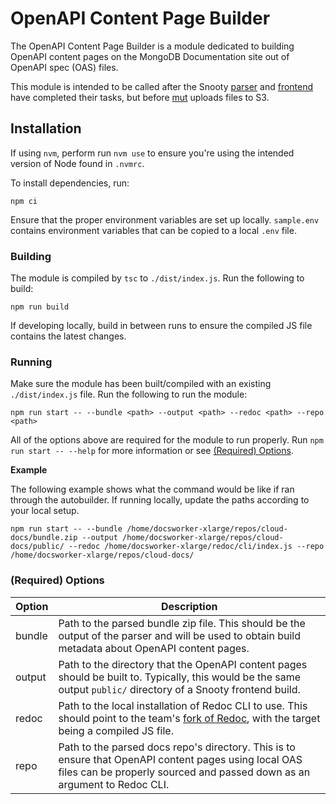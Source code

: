 # OpenAPI Content Page Builder

The OpenAPI Content Page Builder is a module dedicated to building OpenAPI content 
pages on the MongoDB Documentation site out of OpenAPI spec (OAS) files.

This module is intended to be called after the Snooty [parser](https://github.com/mongodb/snooty-parser) and [frontend](https://github.com/mongodb/snooty) have completed their
tasks, but before [mut](https://github.com/mongodb/mut) uploads files to S3.

## Installation

If using `nvm`, perform run `nvm use` to ensure you're using the intended version 
of Node found in `.nvmrc`.

To install dependencies, run:

```
npm ci
```

Ensure that the proper environment variables are set up locally. `sample.env` 
contains environment variables that can be copied to a local `.env` file.

### Building

The module is compiled by `tsc` to `./dist/index.js`. Run the following to build:

```
npm run build
```

If developing locally, build in between runs to ensure the compiled JS file contains
the latest changes.

### Running

Make sure the module has been built/compiled with an existing `./dist/index.js` file.
Run the following to run the module:

```
npm run start -- --bundle <path> --output <path> --redoc <path> --repo <path>
```

All of the options above are required for the module to run properly. Run
`npm run start -- --help` for more information or see [(Required) Options](#required-options).

**Example**

The following example shows what the command would be like if ran through the 
autobuilder. If running locally, update the paths according to your local setup.

```
npm run start -- --bundle /home/docsworker-xlarge/repos/cloud-docs/bundle.zip --output /home/docsworker-xlarge/repos/cloud-docs/public/ --redoc /home/docsworker-xlarge/redoc/cli/index.js --repo /home/docsworker-xlarge/repos/cloud-docs/
```

### (Required) Options

| Option | Description |
| --- | --- |
| bundle | Path to the parsed bundle zip file. This should be the output of the parser and will be used to obtain build metadata about OpenAPI content pages. |
| output | Path to the directory that the OpenAPI content pages should be built to. Typically, this would be the same output `public/` directory of a Snooty frontend build. |
| redoc | Path to the local installation of Redoc CLI to use. This should point to the team's [fork of Redoc](https://github.com/mongodb-forks/redoc), with the target being a compiled JS file. |
| repo | Path to the parsed docs repo's directory. This is to ensure that OpenAPI content pages using local OAS files can be properly sourced and passed down as an argument to Redoc CLI. |
